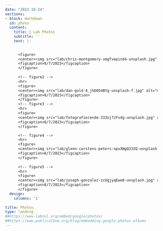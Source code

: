 ```yaml
---
date: "2022-10-24"
sections:
- block: markdown
  id: photo
  content:
    title: 📸 Lab Photos
    subtitle: ''
    text: |-
    
      
      <figure>
      <center><img src="lab/chris-montgomery-smgTvepind4-unsplash.jpg" alt="mass-spec" width="60%"></center>
      <figcaption>8/7/2023</figcaption>
      </figure>
      
      <!-- figure2 -->
      <hr>
      <figure>
      <center><img src="lab/dan-gold-4_jhDO54BYg-unsplash-f.jpg" alt="mass-spec" width="60%"></center>
      <figcaption>8/7/2023</figcaption>
      </figure>
      <!-- figure3 -->
      <hr>
      <figure>
      <center><img src="lab/fotografierende-333oj7zFsdg-unsplash.jpg" alt="mass-spec" width="60%"></center>
      <figcaption>8/7/2023</figcaption>
      </figure>

      <!-- figure4 -->
      <hr>
      <figure>
      <center><img src="lab/glenn-carstens-peters-npxXWgQ33ZQ-unsplash.jpg" alt="mass-spec" width="60%"></center>
      <figcaption>8/7/2023</figcaption>
      </figure>
      
      <!-- figure5 -->
      <hr>
      <figure>
      <center><img src="lab/joseph-gonzalez-zcUgjyqEwe8-unsplash.jpg" alt="mass-spec" width="60%"></center>
      <figcaption>8/7/2023</figcaption>
      </figure>
  design:
    columns: '1'
    
title: Photos
type: landing
##https://www.labnol.org/embed/google/photos/
##https://www.publicalbum.org/blog/embedding-google-photos-albums
---
```

